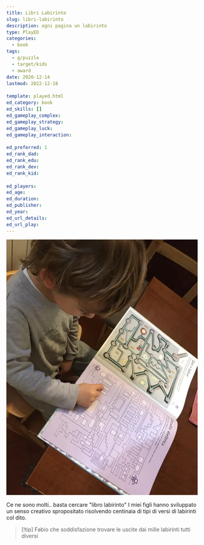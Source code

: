 ```yaml
---
title: Libri Labirinto
slug: libri-labirinto
description: ogni pagina un labirinto
type: PlayED
categories:
  - book
tags:
  - g/puzzle
  - target/kids
  - award
date: 2020-12-14
lastmod: 2022-12-18

template: played.html
ed_category: book
ed_skills: []
ed_gameplay_complex: 
ed_gameplay_strategy: 
ed_gameplay_luck: 
ed_gameplay_interaction: 

ed_preferred: 1
ed_rank_dad: 
ed_rank_edu: 
ed_rank_dev: 
ed_rank_kid: 

ed_players: 
ed_age: 
ed_duration: 
ed_publisher: 
ed_year: 
ed_url_details: 
ed_url_play: 
---
```


![](../../assets/img/played/book/libro_labirinto.webp)

Ce ne sono molti.. basta cercare "libro labirinto"
I miei figli hanno sviluppato un senso creativo spropositato risolvendo centinaia di tipi di versi di labirinti col dito.

> [!tip] Fabio
> che soddisfazione trovare le uscite dai mille labirinti tutti diversi
